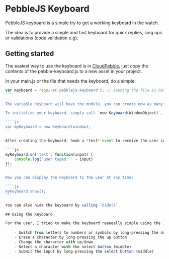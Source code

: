 # PebbleJS Keyboard

PebbleJS keyboard is a simple try to get a working keyboard in the watch. 

The idea is to provide a simple and fast keyboard for quick replies, sing ups or validations (code validation e.g).

## Getting started

The easiest way to use the keyboard is in [CloudPebble](https://cloudpebble.net), just copy the contents of the pebble-keyboard.js to a new asset in your project.

In your main.js or the file that needs the keyboard, do a simple: 

````js
var Keyboard = require('pebblejs-keyboard'); // Asuming the file is named pebblejs-keyboard.js
```

The variable Keyboard will have the module, you can create now as many keyboard instances you like, I recommend using only one to use less memory and keep it as simple as possible.

To initialize your keyboard, simply call `new Keyboard(WindowObject)`, passing a Window Object to the Keyboard module, this window is where the keyboard will be displayed, you can set a new window later by calling `Keyboard.window(WindowObject)`.

````js
var myKeyboard = new Keyboard(window);
```

After creating the keyboard, hook a *text* event to receive the user input:

````js
myKeyboard.on('text', function(input) {
	console.log('user typed: ' + input)
});
```

Now you can display the keyboard to the user at any time:

````js
myKeyboard.show();
```

You can also hide the keyboard by calling `hide()`.

## Using the Keyboard

For the user, I tried to make the keyboard reeeeally simple using the 3 keys on the right like this:
	
	- Switch from letters to numbers or symbols by long-pressing the down button
	- Erase a character by long-pressing the up button
	- Change the character with up/down
	- Select a character with the select button (middle)
	- Submit the input by long-pressing the select button (middle)
